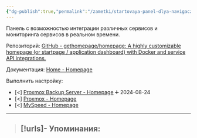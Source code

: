 ```yaml
---
{"dg-publish":true,"permalink":"/zametki/startovaya-panel-dlya-navigaczii-homepage/","created":"2024-08-24 22:38"}
---
```


Панель с возможностью интеграции различных сервисов и мониторинга сервисов в реальном времени.

Репозиторий: [GitHub - gethomepage/homepage: A highly customizable homepage (or startpage / application dashboard) with Docker and service API integrations.](https://github.com/gethomepage/homepage)

Документация: [Home - Homepage](https://gethomepage.dev/latest/)

Выполнить настройку:
- [<] [Proxmox Backup Server - Homepage](https://gethomepage.dev/latest/widgets/services/proxmoxbackupserver/) ➕ 2024-08-24
- [<] [Proxmox - Homepage](https://gethomepage.dev/latest/widgets/services/proxmox/)
- [<] [MySpeed - Homepage](https://gethomepage.dev/latest/widgets/services/myspeed/)

---
> [!urls]- Упоминания:
> - 